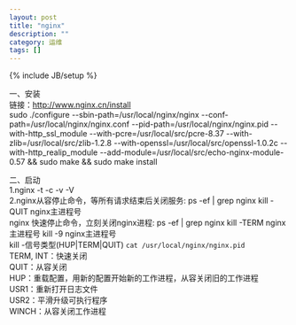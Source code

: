 ```yaml
---
layout: post
title: "nginx"
description: ""
category: 运维
tags: []
---
```

{% include JB/setup %}

一、安装  
链接：http://www.nginx.cn/install  
sudo ./configure --sbin-path=/usr/local/nginx/nginx
--conf-path=/usr/local/nginx/nginx.conf
--pid-path=/usr/local/nginx/nginx.pid
--with-http_ssl_module
--with-pcre=/usr/local/src/pcre-8.37
--with-zlib=/usr/local/src/zlib-1.2.8
--with-openssl=/usr/local/src/openssl-1.0.2c
--with-http_realip_module
--add-module=/usr/local/src/echo-nginx-module-0.57
&& sudo make && sudo make install  
  

二、启动  
1.nginx -t -c <config file> -v -V  
2.nginx从容停止命令，等所有请求结束后关闭服务: ps -ef | grep nginx  kill -QUIT  nginx主进程号  
nginx 快速停止命令，立刻关闭nginx进程: ps -ef | grep nginx  kill -TERM nginx主进程号  kill -9 nginx主进程号  
kill -信号类型(HUP|TERM|QUIT) `cat /usr/local/nginx/nginx.pid`  
TERM, INT：快速关闭  
QUIT：从容关闭  
HUP：重载配置，用新的配置开始新的工作进程，从容关闭旧的工作进程  
USR1：重新打开日志文件  
USR2：平滑升级可执行程序  
WINCH：从容关闭工作进程  


